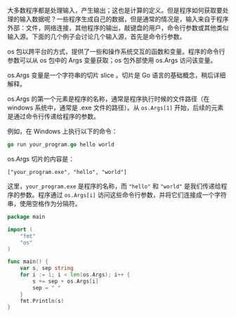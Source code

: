 
大多数程序都是处理输入，产生输出；这也是计算的定义。但是程序如何获取要处理的输入数据呢？一些程序生成自己的数据，但是通常的情况是，输入来自于程序外部：文件，网络连接，其他程序的输出，敲键盘的用户，命令行参数或其他类似输入源。下面的几个例子会讨论几个输入源，首先是命令行参数。

os 包以跨平台的方式，提供了一些和操作系统交互的函数和变量。程序的命令行参数可以从 os 包中的 Args 变量获取；os 包外部使用 os.Args 访问该变量。

os.Args 变量是一个字符串的切片 slice 。切片是 Go 语言的基础概念，稍后详细解释。

os.Args 的第一个元素是程序的名称，通常是程序执行时候的文件路径（在 windows 系统中，通常是 .exe 文件的路径）。从 `os.Args[1]` 开始，后续的元素是通过命令行传递给程序的参数。

例如，在 Windows 上执行以下的命令：

```go 
go run your_program.go hello world
```

os.Args 切片的内容是：

```
["your_program.exe", "hello", "world"]
```

这里，`your_program.exe` 是程序的名称，而 `"hello"` 和 `"world"` 是我们传递给程序的参数。程序通过 `os.Args[i]` 访问这些命令行参数，并将它们连接成一个字符串，使用空格作为分隔符。

```go
package main 

import (
    "fmt"
    "os"
)

func main() {
    var s, sep string
    for i := 1; i < len(os.Args); i++ {
        s += sep + os.Args[i]
        sep = " "
    }
    fmt.Println(s)
}
```

